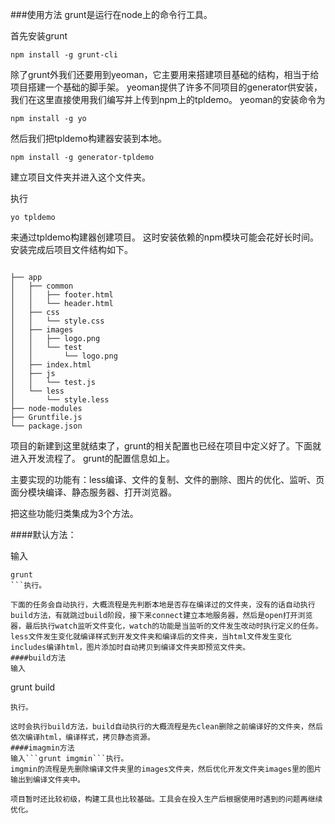 ###使用方法
grunt是运行在node上的命令行工具。

首先安装grunt

```
npm install -g grunt-cli
```
除了grunt外我们还要用到yeoman，它主要用来搭建项目基础的结构，相当于给项目搭建一个基础的脚手架。
yeoman提供了许多不同项目的generator供安装，我们在这里直接使用我们编写并上传到npm上的tpldemo。
yeoman的安装命令为

```
npm install -g yo
```
然后我们把tpldemo构建器安装到本地。

```
npm install -g generator-tpldemo
```
建立项目文件夹并进入这个文件夹。

执行

```
yo tpldemo
```
来通过tpldemo构建器创建项目。
这时安装依赖的npm模块可能会花好长时间。安装完成后项目文件结构如下。

```

├── app
│   ├── common
│   │   ├── footer.html
│   │   └── header.html
│   ├── css
│   │   └── style.css
│   ├── images
│   │   ├── logo.png
│   │   └── test
│   │       └── logo.png
│   ├── index.html
│   ├── js
│   │   └── test.js
│   └── less
│       └── style.less
├── node-modules
├── Gruntfile.js
└── package.json
```
项目的新建到这里就结束了，grunt的相关配置也已经在项目中定义好了。下面就进入开发流程了。
grunt的配置信息如上。

主要实现的功能有：less编译、文件的复制、文件的删除、图片的优化、监听、页面分模块编译、静态服务器、打开浏览器。

把这些功能归类集成为3个方法。

####默认方法：

输入
```
grunt
```执行。

下面的任务会自动执行，大概流程是先判断本地是否存在编译过的文件夹，没有的话自动执行build方法，有就跳过build阶段，接下来connect建立本地服务器，然后是open打开浏览器，最后执行watch监听文件变化，watch的功能是当监听的文件发生改动时执行定义的任务。less文件发生变化就编译样式到开发文件夹和编译后的文件夹，当html文件发生变化includes编译html，图片添加时自动拷贝到编译文件夹即预览文件夹。
####build方法
输入
```
grunt build
```
执行。

这时会执行build方法，build自动执行的大概流程是先clean删除之前编译好的文件夹，然后依次编译html，编译样式，拷贝静态资源。
####imagmin方法
输入```grunt imgmin```执行。
imgmin的流程是先删除编译文件夹里的images文件夹，然后优化开发文件夹images里的图片输出到编译文件夹中。

项目暂时还比较初级，构建工具也比较基础。工具会在投入生产后根据使用时遇到的问题再继续优化。